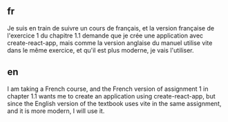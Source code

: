 ## fr
Je suis en train de suivre un cours de français, et la version française de l'exercice 1 du chapitre 1.1 demande que je crée une application avec create-react-app, mais comme la version anglaise du manuel utilise vite dans le même exercice, et qu'il est plus moderne, je vais l'utiliser.

## en 
I am taking a French course, and the French version of assignment 1 in chapter 1.1 wants me to create an application using create-react-app, but since the English version of the textbook uses vite in the same assignment, and it is more modern, I will use it.